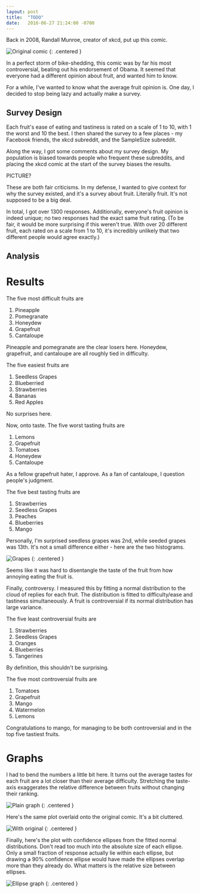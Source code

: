 ```yaml
---
layout: post
title:  "TODO"
date:   2016-06-27 21:24:00 -0700
---
```


Back in 2008, Randall Munroe, creator of xkcd, put up this comic.

![Original comic](/public/fruit-opinion/xkcdfruit.png)
{: .centered }

In a perfect storm of bike-shedding, this comic was by far his most
controversial, beating out his endorsement of Obama. It seemed that
everyone had a different opinion about fruit, and wanted him to know.

For a while, I've wanted to know what the average fruit opinion is.
One day, I decided to stop being lazy and actually make a survey.


Survey Design
----------------------------------------------------------------------

Each fruit's ease of eating and tastiness is rated on a scale of 1 to 10,
with 1 the worst and 10 the best. I then shared the survey to a few
places - my Facebook friends, the xkcd subreddit, and the SampleSize
subreddit.

Along the way, I got some comments about my survey design. My population
is biased towards people who frequent these subreddits, and
placing the xkcd comic at the start of the survey biases the results.

PICTURE?

These are both fair criticisms. In my defense, I wanted to give context
for why the survey existed, and it's a survey about fruit.
Literally fruit. It's not supposed to be a big deal.

In total, I got over 1300 responses. Additionally, everyone's fruit opinion
is indeed unique; no two responses had the exact same fruit rating. (To be fair,
it would be more surprising if this weren't true. With over 20 different fruit,
each rated on a scale from 1 to 10, it's incredibly unlikely that two different
people would agree exactly.)


Analysis
----------------------------------------------------

Results
================================================

The five most difficult fruits are

1. Pineapple
2. Pomegranate
3. Honeydew
4. Grapefruit
5. Cantaloupe

Pineapple and pomegranate are the clear losers here. Honeydew, grapefruit, and
cantaloupe are all roughly tied in difficulty.

The five easiest fruits are

1. Seedless Grapes
2. Blueberried
3. Strawberries
4. Bananas
5. Red Apples

No surprises here.

Now, onto taste. The five worst tasting fruits are

1. Lemons
2. Grapefruit
3. Tomatoes
4. Honeydew
5. Cantaloupe

As a fellow grapefruit hater, I approve. As a fan of cantaloupe, I question
people's judgment.

The five best tasting fruits are

1. Strawberries
2. Seedless Grapes
3. Peaches
4. Blueberries
5. Mango

Personally, I'm surprised seedless grapes was 2nd, while seeded grapes
was 13th. It's not a small difference either - here are the two histograms.

![Grapes](/public/fruit-opinion/grapes.png)
{: .centered }

Seems like it was hard to disentangle the taste of the fruit
from how annoying eating
the fruit is.

Finally, controversy. I measured this by fitting a normal distribution
to the cloud of replies for each fruit. The distribution is fitted to
difficulty/ease and tastiness simultaneously.
A fruit is controversial if its normal distribution has large variance.

The five least controversial fruits are

1. Strawberries
2. Seedless Grapes
3. Oranges
4. Blueberries
5. Tangerines

By definition, this shouldn't be surprising.

The five most controversial fruits are

1. Tomatoes
2. Grapefruit
3. Mango
4. Watermelon
5. Lemons

Congratulations to mango, for managing to be both controversial and in the
top five tastiest fruits.


Graphs
=============================================================

I had to bend the numbers a little bit here. It turns out the average
tastes for each fruit are a lot closer than their average difficulty.
Stretching the taste-axis exaggerates the relative difference
between fruits without changing their ranking.

![Plain graph](/public/fruit-opinion/graph2.png)
{: .centered }

Here's the same plot overlaid onto the original comic. It's a bit
cluttered.

![With original](/public/fruit-opinion/graph_over_fruit.png)
{: .centered }

Finally, here's the plot with confidence ellipses from the fitted
normal distributions. Don't read too much into the absolute size
of each ellipse. Only a small fraction of response actually lie within
each ellipse, but drawing a 90% confidence ellipse would have made
the ellipses overlap more than they already do. What matters is
the relative size between ellipses.

![Ellipse graph](/public/fruit-opinion/ellipse.png)
{: .centered }


